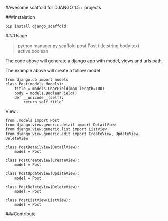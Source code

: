 #Awesome scaffold for DJANGO 1.5+ projects

###Instalation

    pip install django_scaffold

###Usage
>python manager.py scaffold post Post title:string body:text
active:boolean

The code above will generate a django app with model, views and urls path.

The example above will create a follow model

    from django.db import models
    class Post(models.Models):
        title = models.CharField(max_length=100)
        body = models.BooleanField()
        def __unicode__(self):
            return self.title`

View..

    from .models import Post
    from django.view.generic.detail import DetailView
    from django.view.generic.list import ListView
    from django.view.generic.edit import CreateView, UpdateView, DeleteView

    class PostDetailView(DetailView):
        model = Post

    class PostCreateView(CreateView):
        model = Post

    class PostUpdateView(UpdateView):
        model = Post

    class PostDeleteView(DeleteView):
        model = Post

    class PostListView(ListView):
        model = Post

###Contribute


